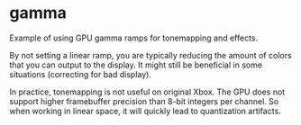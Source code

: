 gamma
=====

Example of using GPU gamma ramps for tonemapping and effects.

By not setting a linear ramp, you are typically reducing the amount of colors that you can output to the display.
It might still be beneficial in some situations (correcting for bad display).

In practice, tonemapping is not useful on original Xbox.
The GPU does not support higher framebuffer precision than 8-bit integers per channel.
So when working in linear space, it will quickly lead to quantization artifacts.

